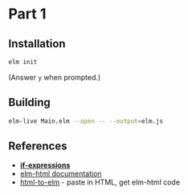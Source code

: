 Part 1
======

## Installation

```bash
elm init
```

(Answer `y` when prompted.)


## Building

```bash
elm-live Main.elm --open -- --output=elm.js
```

## References

* [**if-expressions**](http://elm-lang.org/docs/syntax#conditionals)
* [elm-html documentation](http://package.elm-lang.org/packages/elm-lang/html/latest)
* [html-to-elm](http://mbylstra.github.io/html-to-elm/) - paste in HTML, get elm-html code
